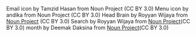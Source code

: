 Email icon by Tamzid Hasan from Noun Project (CC BY 3.0)
Menu icon by andika from Noun Project (CC BY 3.0)
Head Brain by Royyan Wijaya from [Noun Project](https://thenounproject.com/browse/icons/term/head-brain/)
(CC BY 3.0)
Search by Royyan Wijaya from [Noun Project](https://thenounproject.com/browse/icons/term/search/)(CC BY 3.0)
month by Deemak Daksina from [Noun Project](https://thenounproject.com/browse/icons/term/month/)(CC BY 3.0)